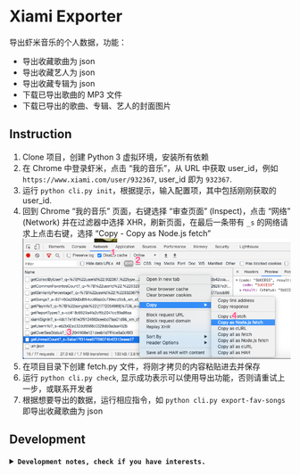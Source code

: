 # Xiami Exporter

导出虾米音乐的个人数据，功能：
- 导出收藏歌曲为 json
- 导出收藏艺人为 json
- 导出收藏专辑为 json
- 下载已导出歌曲的 MP3 文件
- 下载已导出的歌曲、专辑、艺人的封面图片

## Instruction

1. Clone 项目，创建 Python 3 虚拟环境，安装所有依赖
2. 在 Chrome 中登录虾米，点击 “我的音乐”，从 URL 中获取 user_id，例如 `https://www.xiami.com/user/932367`, user_id 即为 `932367`.
3. 运行 `python cli.py init`，根据提示，输入配置项，其中包括刚刚获取的 user_id.
4. 回到 Chrome “我的音乐” 页面，右键选择 “审查页面” (Inspect)，点击 “网络” (Network) 并在过滤器中选择 XHR，刷新页面，在最后一条带有 `_s` 的网络请求上点击右键，选择 “Copy - Copy as Node.js fetch”
  ![](./inspect_steps.png)
5. 在项目目录下创建 fetch.py 文件，将刚才拷贝的内容粘贴进去并保存
6. 运行 `python cli.py check`, 显示成功表示可以使用导出功能，否则请重试上一步，或联系开发者
7. 根据想要导出的数据，运行相应指令，如 `python cli.py export-fav-songs` 即导出收藏歌曲为 json

## Development

<details>
<summary><strong><code>Development notes, check if you have interests.</code></strong></summary>

hierarchy
```
XiamiExports/
  db.sqlite3
  json/
    songs/
    albums/
    playlists/
    artists/
  music/
    XXXX_SONG_ID.mp3
  covers/
    XXXX_ALBUM_ID.jpg
```

my TODO
- [ ] download mp3 (getPlayInfo)
- [ ] add id3 for mp3 based on songs json
- [ ] download album cover
- [ ] remove useless keys in json
- [ ] create csv for songs

features
- [ ] export fav albums
- [ ] export playlists (both personal and fav)
- [ ] export artists
</details>
